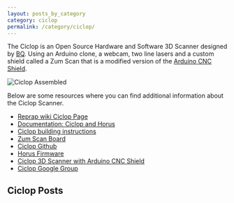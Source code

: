 ```yaml
---
layout: posts_by_category
category: ciclop
permalink: /category/ciclop/
---
```


The Ciclop is an Open Source Hardware and Software 3D Scanner designed by [BQ](http://www.bq.com/gb/ciclop).  Using an Arduino clone, a webcam, two line lasers and a custom shield called a Zum Scan that is a modified version of the [Arduino CNC Shield](http://blog.protoneer.co.nz/arduino-cnc-shield/).

  <img alt="Ciclop Assembled" src="//garthvh.com/assets/img/ciclop/ciclop_assembled_3.jpg" class="img-responsive img-rounded" />

Below are some resources where you can find additional information about the Ciclop Scanner.

+ [Reprap wiki Ciclop Page](http://reprap.org/wiki/Ciclop)
+ [Documentation: Ciclop and Horus](http://diwo.bq.com/en/documentation-ciclop-and-horus-2/)
+ [Ciclop building instructions](http://diwo.bq.com/en/video/instrucciones-de-montaje-de-ciclop/)
+ [Zum Scan Board](http://diwo.bq.com/en/zum-scan-released-2/)
+ [Ciclop Github](https://github.com/bq/ciclop)
+ [Horus Firmware](http://diwo.bq.com/en/horus-fw-released/)
+ [Ciclop 3D Scanner with Arduino CNC Shield](http://propslayer.blogspot.pt/2015/04/ciclop-3d-scanner-arduino-unocnc-shield.html)
+ [Ciclop Google Group](https://groups.google.com/forum/#!forum/ciclop-3d-scanner)

## Ciclop Posts
